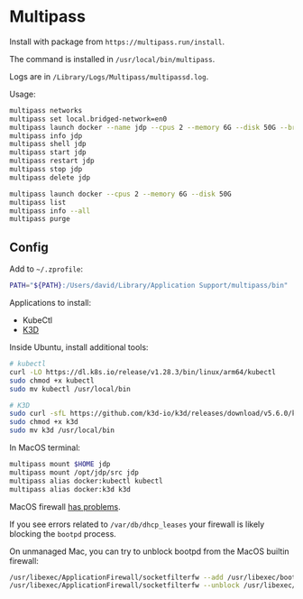 # Multipass

Install with package from `https://multipass.run/install`.

The command is installed in `/usr/local/bin/multipass`.

Logs are in `/Library/Logs/Multipass/multipassd.log`.

Usage:

```sh
multipass networks
multipass set local.bridged-network=en0
multipass launch docker --name jdp --cpus 2 --memory 6G --disk 50G --bridged
multipass info jdp
multipass shell jdp
multipass start jdp
multipass restart jdp
multipass stop jdp
multipass delete jdp

multipass launch docker --cpus 2 --memory 6G --disk 50G
multipass list
multipass info --all
multipass purge
```

## Config

Add to `~/.zprofile`:

```sh
PATH="${PATH}:/Users/david/Library/Application Support/multipass/bin"
```

Applications to install:

- KubeCtl
- [K3D](https://github.com/k3d-io/k3d/releases/)

Inside Ubuntu, install additional tools:

```sh
# kubectl
curl -LO https://dl.k8s.io/release/v1.28.3/bin/linux/arm64/kubectl
sudo chmod +x kubectl
sudo mv kubectl /usr/local/bin

# K3D
sudo curl -sfL https://github.com/k3d-io/k3d/releases/download/v5.6.0/k3d-linux-arm64 --output k3d
sudo chmod +x k3d
sudo mv k3d /usr/local/bin
```

In MacOS terminal:

```sh
multipass mount $HOME jdp
multipass mount /opt/jdp/src jdp
multipass alias docker:kubectl kubectl
multipass alias docker:k3d k3d
```

MacOS firewall [has problems](https://github.com/canonical/multipass/issues/2387).

If you see errors related to `/var/db/dhcp_leases` your firewall is likely blocking the `bootpd` process.

On unmanaged Mac, you can try to unblock bootpd from the MacOS builtin firewall:

```sh
/usr/libexec/ApplicationFirewall/socketfilterfw --add /usr/libexec/bootpd
/usr/libexec/ApplicationFirewall/socketfilterfw --unblock /usr/libexec/bootpd
```
